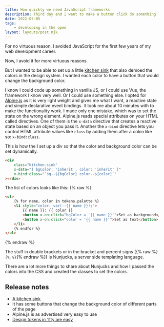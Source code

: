 ```yaml
---
title: How quickly we need JavaScript frameworks
description: Third day and I want to make a button click do something
date: 2022-05-05
tags:
    - developing in the open
layout: layouts/post.njk
---
```


For no virtuous reason, I avoided JavaScript for the first few years of my web development career.

Now, I avoid it for more virtuous reasons.

But I wanted to be able to set up a little [kitchen sink](/kitchen-sink) that also demoed the colors in the design system. I wanted each color to have a button that would change the background color.

I know I could code up something in vanilla JS, or I could use Vue, the framework I know very well. Or I could use something else. I opted for [Alpine.js](https://alpinejs.dev/) as it is very light weight and gives me what I want, a reactive state and simple declarative event bindings. It took me about 10 minutes with to make the functionality work. I made only one mistake, which was to set the state on the wrong element. Alpine.js reads special attributes on your HTML called directives. One of them is the `x-data` directive that creates a reactive state based on an object you pass it. Another the `x-bind` directive lets you control HTML attribute values like `class` by adding them after a colon like so: `x-bind:class`.

This is how the I set up a div so that the color and background color can be set dynamically.

```html
<div
    class="kitchen-sink"
    x-data="{ bgColor: 'inherit', color: 'inherit' }"
    x-bind:class="`bg--${bgColor} color--${color}`"
></div>
```

The list of colors looks like this:
{% raw %}

```html
<ul>
    {% for name, color in tokens.palette %}
    <li style="color: var(--{{ name }});">
        {{ name }}: {{ color }}
        <button x-on:click="bgColor = '{{ name }}'">Set as background</button>
        <button x-on:click="color = '{{ name }}'">Set as text</button>
    </li>
    {% endfor %}
</ul>
```

{% endraw %}

The stuff in double brackets or in the bracket and percent signs ({% raw %}`{%`, `%}`{% endraw %}) is Nunjucks, a server side templating language.

There are a lot more things to share about Nunjucks and how I passed the colors into the CSS and created the classes to set the colors.

## Release notes

- [A kitchen sink](/kitchen-sink)
- It has some buttons that change the background color of different parts of the page
- Alpine.js is as advertised very easy to use
- [Design tokens in 11ty are easy](https://heydonworks.com/article/design-tokens-in-eleventy/)
